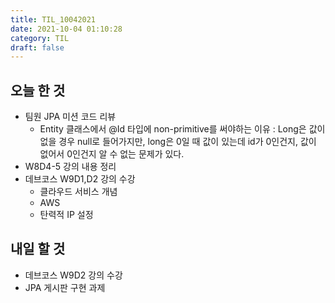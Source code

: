 ```yaml
---
title: TIL_10042021
date: 2021-10-04 01:10:28
category: TIL
draft: false
---
```


## 오늘 한 것

- 팀원 JPA 미션 코드 리뷰
  - Entity 클래스에서 @Id 타입에 non-primitive를 써야하는 이유 : Long은 값이 없을 경우 null로 들어가지만, long은 0일 때 값이 있는데 id가 0인건지, 값이 없어서 0인건지 알 수 없는 문제가 있다.
- W8D4-5 강의 내용 정리
- 데브코스 W9D1,D2 강의 수강
  - 클라우드 서비스 개념
  - AWS
  - 탄력적 IP 설정

## 내일 할 것

- 데브코스 W9D2 강의 수강
- JPA 게시판 구현 과제
